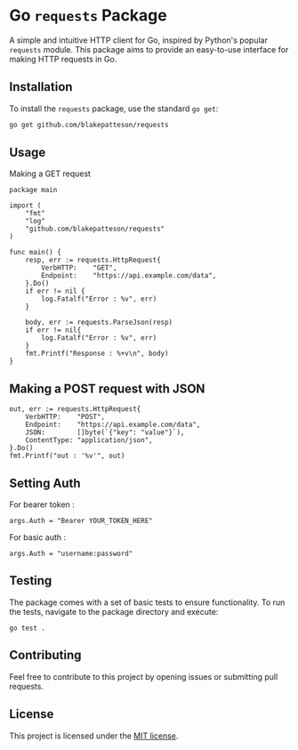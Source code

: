 # Go `requests` Package

A simple and intuitive HTTP client for Go, inspired by Python's popular `requests` module. This package aims to provide an easy-to-use interface for making HTTP requests in Go.

## Installation

To install the `requests` package, use the standard `go get`:

```bash
go get github.com/blakepatteson/requests
```

## Usage

Making a GET request

```
package main

import (
	"fmt"
	"log"
	"github.com/blakepatteson/requests"
)

func main() {
	resp, err := requests.HttpRequest{
		VerbHTTP:    "GET",
		Endpoint:    "https://api.example.com/data",
	}.Do()
	if err != nil {
		log.Fatalf("Error : %v", err)
	}

	body, err := requests.ParseJson(resp)
    if err != nil{
        log.Fatalf("Error : %v", err)
    }
	fmt.Printf("Response : %+v\n", body)
}
```

## Making a POST request with JSON

```
out, err := requests.HttpRequest{
	VerbHTTP:    "POST",
	Endpoint:    "https://api.example.com/data",
	JSON:        []byte(`{"key": "value"}`),
	ContentType: "application/json",
}.Do()
fmt.Printf("out : '%v'", out)
```

## Setting Auth

For bearer token :

```
args.Auth = "Bearer YOUR_TOKEN_HERE"
```

For basic auth :

```
args.Auth = "username:password"
```

## Testing

The package comes with a set of basic tests to ensure functionality. To run the tests, navigate to the package directory and execute:

```
go test .
```

## Contributing

Feel free to contribute to this project by opening issues or submitting pull requests.

## License

This project is licensed under the [MIT license](/LICENSE).
